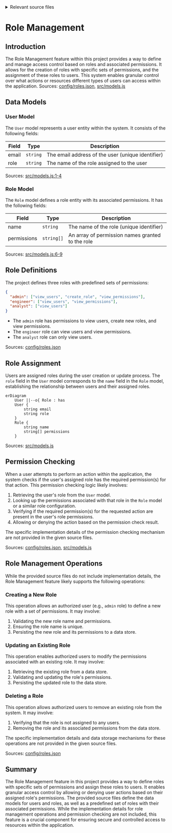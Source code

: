 <details>
<summary>Relevant source files</summary>

The following files were used as context for generating this wiki page:

- [config/roles.json](https://github.com/aanickode/access-control-service/blob/main/config/roles.json)
- [src/models.js](https://github.com/aanickode/access-control-service/blob/main/src/models.js)
</details>

# Role Management

## Introduction

The Role Management feature within this project provides a way to define and manage access control based on roles and associated permissions. It allows for the creation of roles with specific sets of permissions, and the assignment of these roles to users. This system enables granular control over what actions or resources different types of users can access within the application.
Sources: [config/roles.json](), [src/models.js]()

## Data Models

### User Model

The `User` model represents a user entity within the system. It consists of the following fields:

| Field | Type     | Description                                  |
|-------|----------|----------------------------------------------|
| email | `string` | The email address of the user (unique identifier) |
| role  | `string` | The name of the role assigned to the user    |

Sources: [src/models.js:1-4]()

### Role Model

The `Role` model defines a role entity with its associated permissions. It has the following fields:

| Field       | Type       | Description                                  |
|-------------|------------|----------------------------------------------|
| name        | `string`   | The name of the role (unique identifier)     |
| permissions | `string[]` | An array of permission names granted to the role |

Sources: [src/models.js:6-9]()

## Role Definitions

The project defines three roles with predefined sets of permissions:

```json
{
  "admin": ["view_users", "create_role", "view_permissions"],
  "engineer": ["view_users", "view_permissions"],
  "analyst": ["view_users"]
}
```

- The `admin` role has permissions to view users, create new roles, and view permissions.
- The `engineer` role can view users and view permissions.
- The `analyst` role can only view users.

Sources: [config/roles.json]()

## Role Assignment

Users are assigned roles during the user creation or update process. The `role` field in the `User` model corresponds to the `name` field in the `Role` model, establishing the relationship between users and their assigned roles.

```mermaid
erDiagram
    User ||--o{ Role : has
    User {
        string email
        string role
    }
    Role {
        string name
        string[] permissions
    }
```

Sources: [src/models.js]()

## Permission Checking

When a user attempts to perform an action within the application, the system checks if the user's assigned role has the required permission(s) for that action. This permission checking logic likely involves:

1. Retrieving the user's role from the `User` model.
2. Looking up the permissions associated with that role in the `Role` model or a similar role configuration.
3. Verifying if the required permission(s) for the requested action are present in the user's role permissions.
4. Allowing or denying the action based on the permission check result.

The specific implementation details of the permission checking mechanism are not provided in the given source files.

Sources: [config/roles.json](), [src/models.js]()

## Role Management Operations

While the provided source files do not include implementation details, the Role Management feature likely supports the following operations:

### Creating a New Role

This operation allows an authorized user (e.g., `admin` role) to define a new role with a set of permissions. It may involve:

1. Validating the new role name and permissions.
2. Ensuring the role name is unique.
3. Persisting the new role and its permissions to a data store.

### Updating an Existing Role

This operation enables authorized users to modify the permissions associated with an existing role. It may involve:

1. Retrieving the existing role from a data store.
2. Validating and updating the role's permissions.
3. Persisting the updated role to the data store.

### Deleting a Role

This operation allows authorized users to remove an existing role from the system. It may involve:

1. Verifying that the role is not assigned to any users.
2. Removing the role and its associated permissions from the data store.

The specific implementation details and data storage mechanisms for these operations are not provided in the given source files.

Sources: [config/roles.json]()

## Summary

The Role Management feature in this project provides a way to define roles with specific sets of permissions and assign these roles to users. It enables granular access control by allowing or denying user actions based on their assigned role's permissions. The provided source files define the data models for users and roles, as well as a predefined set of roles with their associated permissions. While the implementation details for role management operations and permission checking are not included, this feature is a crucial component for ensuring secure and controlled access to resources within the application.
